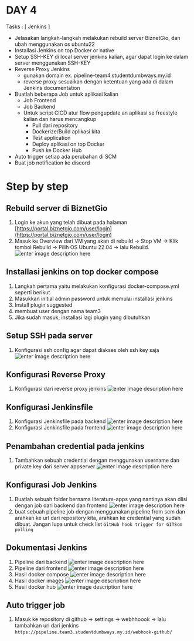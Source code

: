 # DAY 4


Tasks : [ Jenkins ]

-   Jelasakan langkah-langkah melakukan rebuild server BiznetGio, dan ubah menggunakan os ubuntu22
-   Installasi Jenkins on top Docker or native
-   Setup SSH-KEY di local server jenkins kalian, agar dapat login ke dalam server menggunakan SSH-KEY
-   Reverse Proxy Jenkins
    -   gunakan domain ex. pipeline-team4.studentdumbways.my.id
    -   reverse proxy sesuaikan dengan ketentuan yang ada di dalam Jenkins documentation
-   Buatlah beberapa Job untuk aplikasi kalian
    -   Job Frontend
    -   Job Backend
    -   Untuk script CICD atur flow pengupdate an aplikasi se freestyle kalian dan harus mencangkup
        -   Pull dari repository
        -   Dockerize/Build aplikasi kita
        -   Test application
        -   Deploy aplikasi on top Docker
        -   Push ke Docker Hub
-   Auto trigger setiap ada perubahan di SCM
-   Buat job notification ke discord

# Step by step

## Rebuild server di BiznetGio
1.   Login ke akun yang telah dibuat pada halaman  [https://portal.biznetgio.com/user/login](https://portal.biznetgio.com/user/login)
2. Masuk ke Overview dari VM yang akan di rebuild -> Stop VM -> Klik tombol Rebuild  -> Pilih OS Ubuntu 22.04 -> lalu Rebuild.
![enter image description here](https://github.com/RakhaFe21/devops19-dumbways-rakha/blob/main/stage-2/week-2/assets/Screenshot%20from%202023-12-28%2017-34-17.png?raw=true)

## Installasi jenkins on top docker compose
1. Langkah pertama yaitu melakukan konfigurasi docker-compose.yml seperti berikut
2. Masukkan initial admin password untuk memulai installasi jenkins
3. Install plugin suggested
4. membuat user dengan nama team3
5. Jika sudah masuk, installasi lagi plugin yang dibutuhkan



## Setup SSH pada server
1. Konfigurasi ssh config agar dapat diakses oleh ssh key saja
![enter image description here](https://github.com/RakhaFe21/devops19-dumbways-rakha/blob/main/stage-2/week-2/assets/Screenshot%20from%202024-01-07%2006-25-32.png?raw=true)

## Konfigurasi Reverse Proxy
1. Konfigurasi dari reverse proxy jenkins
![enter image description here](https://github.com/RakhaFe21/devops19-dumbways-rakha/blob/main/stage-2/week-2/assets/Screenshot%20from%202024-01-07%2006-27-55.png?raw=true)

## Konfigurasi Jenkinsfile
1. Konfigurasi Jenkinsfile pada backend
![enter image description here](https://github.com/RakhaFe21/devops19-dumbways-rakha/blob/main/stage-2/week-2/assets/carbon%20%2825%29.png?raw=true)
2. Konfigurasi Jenkinsfile pada frontend
![enter image description here](https://github.com/RakhaFe21/devops19-dumbways-rakha/blob/main/stage-2/week-2/assets/carbon%20%2830%29.png?raw=true)

## Penambahan credential pada jenkins
1. Tambahkan sebuah credential dengan menggunakan username dan private key dari server appserver
![enter image description here](https://github.com/RakhaFe21/devops19-dumbways-rakha/blob/main/stage-2/week-2/assets/Screenshot%20from%202024-01-07%2006-20-11.png?raw=true)
## Konfigurasi Job Jenkins
1. Buatlah sebuah folder bernama literature-apps yang nantinya akan diisi dengan job dari backend dan frontend
![enter image description here](https://github.com/RakhaFe21/devops19-dumbways-rakha/blob/main/stage-2/week-2/assets/Screenshot%20from%202024-01-07%2006-37-19.png?raw=true)
3.  buat sebuah pipeline job dengan menggunakan pipeline from scm dan arahkan ke url dari repository kita, arahkan ke credential yang sudah dibuat. Jangan lupa untuk check list `GitHub hook trigger for GITScm polling`
## Dokumentasi Jenkins
1. Pipeline dari backend
![enter image description here](https://github.com/RakhaFe21/devops19-dumbways-rakha/blob/main/stage-2/week-2/assets/Screenshot%20from%202024-01-07%2006-39-07.png?raw=true)
2. Pipeline dari frontend
![enter image description here](https://github.com/RakhaFe21/devops19-dumbways-rakha/blob/main/stage-2/week-2/assets/Screenshot%20from%202024-01-07%2006-40-15.png?raw=true)
3. Hasil docker compose
![enter image description here](https://github.com/RakhaFe21/devops19-dumbways-rakha/blob/main/stage-2/week-2/assets/Screenshot%20from%202024-01-07%2006-43-05.png?raw=true)
4. Hasil docker images
![enter image description here](https://github.com/RakhaFe21/devops19-dumbways-rakha/blob/main/stage-2/week-2/assets/Screenshot%20from%202024-01-07%2006-44-14.png?raw=true)
6. Hasil docker hub
![enter image description here](https://github.com/RakhaFe21/devops19-dumbways-rakha/blob/main/stage-2/week-2/assets/Screenshot%20from%202024-01-07%2006-47-33.png?raw=true)

## Auto trigger job
1. Masuk ke repository di github -> settings -> webhhoook -> lalu tambahkan url dari jenkins `https://pipeline.team3.studentdumbways.my.id/webhook-github/`
